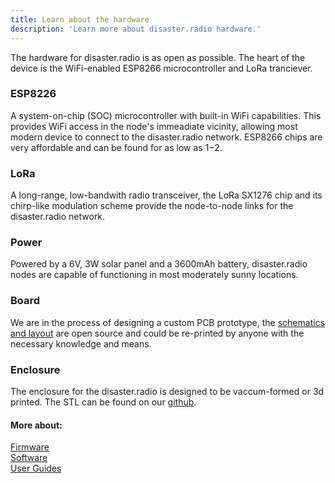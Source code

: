 ```yaml
---
title: Learn about the hardware
description: 'Learn more about disaster.radio hardware.'
---
```


The hardware for disaster.radio is as open as possible. The heart of the device is the WiFi-enabled ESP8266 microcontroller and LoRa tranciever.   
### ESP8226
A system-on-chip (SOC) microcontroller with built-in WiFi capabilities. This provides WiFi access in the node's immeadiate vicinity, allowing most modern device to connect to the disaster.radio network. ESP8266 chips are very affordable and can be found for as low as $1-$2.

### LoRa
A long-range, low-bandwith radio transceiver, the LoRa SX1276 chip and its chirp-like modulation scheme provide the node-to-node links for the disaster.radio network.

### Power
Powered by a 6V, 3W solar panel and a 3600mAh battery, disaster.radio nodes are capable of functioning in most moderately sunny locations.

### Board
We are in the process of designing a custom PCB prototype, the [schematics and layout](https://github.com/sudomesh/disaster-radio/tree/master/hardware) are open source and could be re-printed by anyone with the necessary knowledge and means.

### Enclosure
The enclosure for the disaster.radio is designed to be vaccum-formed or 3d printed. The STL can be found on our [github](https://github.com/sudomesh/disaster-radio/blob/master/enclosure/disaster_radio_enclosure.stl). 


#### More about:  
[Firmware](/learn/firmware)  
[Software](/learn/software)   
[User Guides](/learn/user-guides)  
